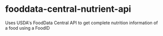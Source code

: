 # fooddata-central-nutrient-api
Uses USDA's FoodData Central API to get complete nutrition information of a food using a FoodID

